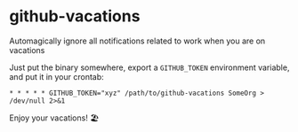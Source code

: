 # github-vacations
Automagically ignore all notifications related to work when you are on vacations

Just put the binary somewhere, export a `GITHUB_TOKEN` environment variable,
and put it in your crontab:

```crontab
* * * * * GITHUB_TOKEN="xyz" /path/to/github-vacations SomeOrg > /dev/null 2>&1
```

Enjoy your vacations! 🏖

